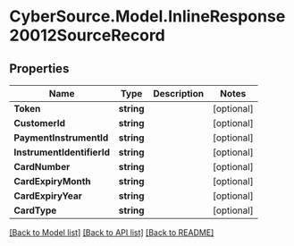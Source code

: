 # CyberSource.Model.InlineResponse20012SourceRecord
## Properties

Name | Type | Description | Notes
------------ | ------------- | ------------- | -------------
**Token** | **string** |  | [optional] 
**CustomerId** | **string** |  | [optional] 
**PaymentInstrumentId** | **string** |  | [optional] 
**InstrumentIdentifierId** | **string** |  | [optional] 
**CardNumber** | **string** |  | [optional] 
**CardExpiryMonth** | **string** |  | [optional] 
**CardExpiryYear** | **string** |  | [optional] 
**CardType** | **string** |  | [optional] 

[[Back to Model list]](../README.md#documentation-for-models) [[Back to API list]](../README.md#documentation-for-api-endpoints) [[Back to README]](../README.md)

